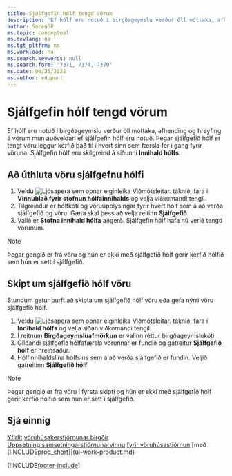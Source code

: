 ```yaml
---
title: Sjálfgefin hólf tengd vörum
description: 'Ef hólf eru notuð í birgðageymslu verður öll móttaka, afhending og hreyfing á vörum mun auðveldari ef sjálfgefin hólf eru notuð.'
author: SorenGP
ms.topic: conceptual
ms.devlang: na
ms.tgt_pltfrm: na
ms.workload: na
ms.search.keywords: null
ms.search.form: '7371, 7374, 7379'
ms.date: 06/25/2021
ms.author: edupont
---
```

# <a name="assign-default-bins-to-items" />Sjálfgefin hólf tengd vörum
Ef hólf eru notuð í birgðageymslu verður öll móttaka, afhending og hreyfing á vörum mun auðveldari ef sjálfgefin hólf eru notuð. Þegar sjálfgefið hólf er tengt vöru leggur kerfið það til í hvert sinn sem færsla fer í gang fyrir vöruna. Sjálfgefin hólf eru skilgreind á síðunni **Innihald hólfs**.  

## <a name="to-assign-a-default-bin-to-an-item" />Að úthluta vöru sjálfgefnu hólfi
1.  Veldu ![Ljósapera sem opnar eiginleika Viðmótsleitar.](media/ui-search/search_small.png "Segðu mér hvað þú vilt gera") táknið, fara í **Vinnublað fyrir stofnun hólfainnihalds** og velja viðkomandi tengil.  
2.  Tilgreindur er hólfkóti og vöruupplýsingar fyrir hvert hólf sem á að verða sjálfgefið og vöru. Gæta skal þess að velja reitinn **Sjálfgefið**.  
3.  Valið er **Stofna innihald hólfa** aðgerð. Sjálfgefin hólf hafa nú verið tengd vörunum.  

> [!NOTE]  
>  Þegar gengið er frá vöru og hún er ekki með sjálfgefið hólf gerir kerfið hólfið sem hún er sett í sjálfgefið.  

## <a name="to-change-the-default-bin-for-an-item" />Skipt um sjálfgefið hólf vöru
Stundum getur þurft að skipta um sjálfgefið hólf vöru eða gefa nýrri vöru sjálfgefið hólf.
1.  Veldu ![Ljósapera sem opnar eiginleika Viðmótsleitar.](media/ui-search/search_small.png "Segðu mér hvað þú vilt gera") táknið, fara í **Innihald hólfs** og velja síðan viðkomandi tengil.  
2.  Í reitnum **Birgðageymsluafmörkun** er valinn réttur birgðageymslukóti.  
3.  Gildandi sjálfgefið hólfafærsla vörunnar er fundið og gátreitur **Sjálfgefið hólf** er hreinsaður.  
4.  Hólfinnihaldslína hólfsins sem á að verða sjálfgefið er fundin. Veljið gátreitinn **Sjálfgefið hólf**.  

> [!NOTE]  
>  Þegar gengið er frá vöru í fyrsta skipti og hún er ekki með sjálfgefið hólf gerir kerfið hólfið sem hún er sett í sjálfgefið.  

## <a name="see-also" />Sjá einnig
[Yfirlit](design-details-warehouse-management.md)
[vöruhúsakerstjórnunar birgðir](inventory-manage-inventory.md)  
[Uppsetning samsetningarstjórnunarvinnu](warehouse-setup-warehouse.md) 
[fyrir vöruhúsastjórnun](assembly-assemble-items.md)
[með [!INCLUDE[prod_short](includes/prod_short.md)]](ui-work-product.md)


[!INCLUDE[footer-include](includes/footer-banner.md)]
